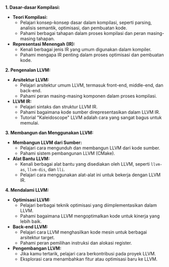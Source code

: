 **1. Dasar-dasar Kompilasi:**

* **Teori Kompilasi:**
    * Pelajari konsep-konsep dasar dalam kompilasi, seperti parsing, analisis semantik, optimisasi, dan pembuatan kode.
    * Pahami berbagai tahapan dalam proses kompilasi dan peran masing-masing tahapan.
* **Representasi Menengah (IR):**
    * Kenali berbagai jenis IR yang umum digunakan dalam kompiler.
    * Pahami mengapa IR penting dalam proses optimisasi dan pembuatan kode.

**2. Pengenalan LLVM:**

* **Arsitektur LLVM:**
    * Pelajari arsitektur umum LLVM, termasuk front-end, middle-end, dan back-end.
    * Pahami peran masing-masing komponen dalam proses kompilasi.
* **LLVM IR:**
    * Pelajari sintaks dan struktur LLVM IR.
    * Pahami bagaimana kode sumber direpresentasikan dalam LLVM IR.
    * Tutorial "Kaleidoscope" LLVM adalah cara yang sangat bagus untuk memulai.

**3. Membangun dan Menggunakan LLVM:**

* **Membangun LLVM dari Sumber:**
    * Pelajari cara mengunduh dan membangun LLVM dari kode sumber.
    * Pahami sistem pembangunan LLVM (CMake).
* **Alat Bantu LLVM:**
    * Kenali berbagai alat bantu yang disediakan oleh LLVM, seperti `llvm-as`, `llvm-dis`, dan `lli`.
    * Pelajari cara menggunakan alat-alat ini untuk bekerja dengan LLVM IR.

**4. Mendalami LLVM:**

* **Optimisasi LLVM:**
    * Pelajari berbagai teknik optimisasi yang diimplementasikan dalam LLVM.
    * Pahami bagaimana LLVM mengoptimalkan kode untuk kinerja yang lebih baik.
* **Back-end LLVM:**
    * Pelajari cara LLVM menghasilkan kode mesin untuk berbagai arsitektur target.
    * Pahami peran pemilihan instruksi dan alokasi register.
* **Pengembangan LLVM:**
    * Jika kamu tertarik, pelajari cara berkontribusi pada proyek LLVM.
    * Eksplorasi cara menambahkan fitur atau optimisasi baru ke LLVM.